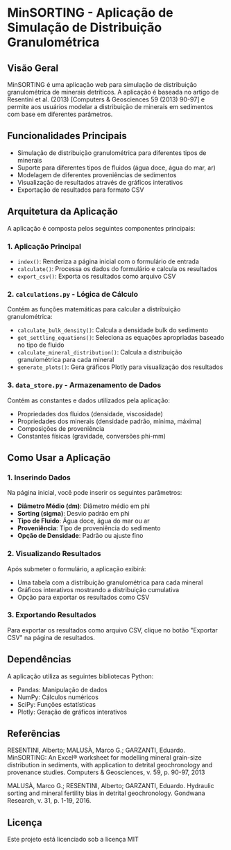 # MinSORTING - Aplicação de Simulação de Distribuição Granulométrica

## Visão Geral

MinSORTING é uma aplicação web para simulação de distribuição granulométrica de minerais detríticos. A aplicação é baseada no artigo de Resentini et al. (2013) [Computers & Geosciences 59 (2013) 90-97] e permite aos usuários modelar a distribuição de minerais em sedimentos com base em diferentes parâmetros.

## Funcionalidades Principais

- Simulação de distribuição granulométrica para diferentes tipos de minerais
- Suporte para diferentes tipos de fluidos (água doce, água do mar, ar)
- Modelagem de diferentes proveniências de sedimentos
- Visualização de resultados através de gráficos interativos
- Exportação de resultados para formato CSV

## Arquitetura da Aplicação

A aplicação é composta pelos seguintes componentes principais:

### 1. Aplicação Principal

- `index()`: Renderiza a página inicial com o formulário de entrada
- `calculate()`: Processa os dados do formulário e calcula os resultados
- `export_csv()`: Exporta os resultados como arquivo CSV

### 2. `calculations.py` - Lógica de Cálculo

Contém as funções matemáticas para calcular a distribuição granulométrica:

- `calculate_bulk_density()`: Calcula a densidade bulk do sedimento
- `get_settling_equations()`: Seleciona as equações apropriadas baseado no tipo de fluido
- `calculate_mineral_distribution()`: Calcula a distribuição granulométrica para cada mineral
- `generate_plots()`: Gera gráficos Plotly para visualização dos resultados

### 3. `data_store.py` - Armazenamento de Dados

Contém as constantes e dados utilizados pela aplicação:

- Propriedades dos fluidos (densidade, viscosidade)
- Propriedades dos minerais (densidade padrão, mínima, máxima)
- Composições de proveniência
- Constantes físicas (gravidade, conversões phi-mm)

## Como Usar a Aplicação

### 1. Inserindo Dados

Na página inicial, você pode inserir os seguintes parâmetros:

- **Diâmetro Médio (dm)**: Diâmetro médio em phi
- **Sorting (sigma)**: Desvio padrão em phi
- **Tipo de Fluido**: Água doce, água do mar ou ar
- **Proveniência**: Tipo de proveniência do sedimento
- **Opção de Densidade**: Padrão ou ajuste fino

### 2. Visualizando Resultados

Após submeter o formulário, a aplicação exibirá:

- Uma tabela com a distribuição granulométrica para cada mineral
- Gráficos interativos mostrando a distribuição cumulativa
- Opção para exportar os resultados como CSV

### 3. Exportando Resultados

Para exportar os resultados como arquivo CSV, clique no botão "Exportar CSV" na página de resultados.

## Dependências

A aplicação utiliza as seguintes bibliotecas Python:

- Pandas: Manipulação de dados
- NumPy: Cálculos numéricos
- SciPy: Funções estatísticas
- Plotly: Geração de gráficos interativos

## Referências

RESENTINI, Alberto; MALUSÀ, Marco G.; GARZANTI, Eduardo. MinSORTING: An Excel® worksheet for modelling mineral grain-size distribution in sediments, with application to detrital geochronology and provenance studies. Computers & Geosciences, v. 59, p. 90-97, 2013

MALUSÀ, Marco G.; RESENTINI, Alberto; GARZANTI, Eduardo. Hydraulic sorting and mineral fertility bias in detrital geochronology. Gondwana Research, v. 31, p. 1-19, 2016.

## Licença

Este projeto está licenciado sob a licença MIT 
